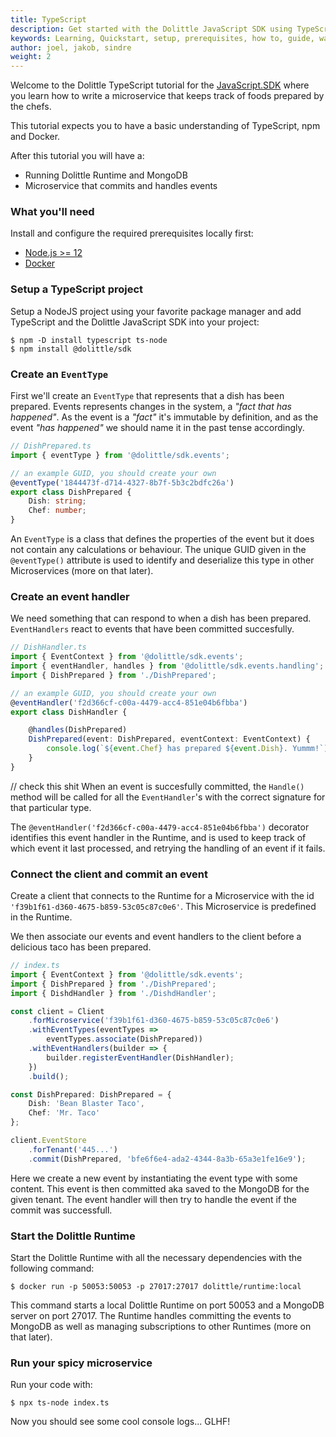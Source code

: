 ```yaml
---
title: TypeScript
description: Get started with the Dolittle JavaScript SDK using TypeScript
keywords: Learning, Quickstart, setup, prerequisites, how to, guide, walkthrough, typescript, javascript
author: joel, jakob, sindre
weight: 2
---
```


Welcome to the Dolittle TypeScript tutorial for the [JavaScript.SDK](https://github.com/dolittle/javaScript.SDK/) where you learn how to write a microservice that keeps track of foods prepared by the chefs.

This tutorial expects you to have a basic understanding of TypeScript, npm and Docker.

After this tutorial you will have a:

* Running Dolittle Runtime and MongoDB
* Microservice that commits and handles events

### What you'll need
Install and configure the required prerequisites locally first:

* [Node.js >= 12](https://nodejs.org/en/download/)
* [Docker](https://www.docker.com/products/docker-desktop)

### Setup a TypeScript project
Setup a NodeJS project using your favorite package manager and add TypeScript and the Dolittle JavaScript SDK into your project:

```shell
$ npm -D install typescript ts-node
$ npm install @dolittle/sdk
```

### Create an `EventType`
First we'll create an `EventType` that represents that a dish has been prepared. Events represents changes in the system, a _"fact that has happened"_. As the event is a _"fact"_ it's immutable by definition, and as the event _"has happened"_ we should name it in the past tense accordingly.

```typescript
// DishPrepared.ts
import { eventType } from '@dolittle/sdk.events';

// an example GUID, you should create your own
@eventType('1844473f-d714-4327-8b7f-5b3c2bdfc26a')
export class DishPrepared {
    Dish: string;
    Chef: number;
}
```

An `EventType` is a class that defines the properties of the event but it does not contain any calculations or behaviour. The unique GUID given in the `@eventType()` attribute is used to identify and deserialize this type in other Microservices (more on that later).

### Create an event handler
We need something that can respond to when a dish has been prepared. `EventHandlers` react to events that have been committed succesfully.

```typescript
// DishHandler.ts
import { EventContext } from '@dolittle/sdk.events';
import { eventHandler, handles } from '@dolittle/sdk.events.handling';
import { DishPrepared } from './DishPrepared';

// an example GUID, you should create your own
@eventHandler('f2d366cf-c00a-4479-acc4-851e04b6fbba')
export class DishHandler {

    @handles(DishPrepared)
    DishPrepared(event: DishPrepared, eventContext: EventContext) {
        console.log(`${event.Chef} has prepared ${event.Dish}. Yummm!`);
    }
}
```

// check this shit
When an event is succesfully committed, the `Handle()` method will be called for all the `EventHandler`'s with the correct signature for that particular type.

The `@eventHandler('f2d366cf-c00a-4479-acc4-851e04b6fbba')` decorator identifies this event handler in the Runtime, and is used to keep track of which event it last processed, and retrying the handling of an event if it fails.

### Connect the client and commit an event
Create a client that connects to the Runtime for a Microservice with the id `'f39b1f61-d360-4675-b859-53c05c87c0e6'`. This Microservice is predefined in the Runtime.

We then associate our events and event handlers to the client before a delicious taco has been prepared.

```typescript
// index.ts
import { EventContext } from '@dolittle/sdk.events';
import { DishPrepared } from './DishPrepared';
import { DishdHandler } from './DishdHandler';

const client = Client
    .forMicroservice('f39b1f61-d360-4675-b859-53c05c87c0e6')
    .withEventTypes(eventTypes =>
        eventTypes.associate(DishPrepared))
    .withEventHandlers(builder => {
        builder.registerEventHandler(DishHandler);
    })
    .build();

const DishPrepared: DishPrepared = {
    Dish: 'Bean Blaster Taco',
    Chef: 'Mr. Taco'
};

client.EventStore
    .forTenant('445...')
    .commit(DishPrepared, 'bfe6f6e4-ada2-4344-8a3b-65a3e1fe16e9');
```

Here we create a new event by instantiating the event type with some content. This event is then committed aka saved to the MongoDB for the given tenant. The event handler will then try to handle the event if the commit was successfull.

### Start the Dolittle Runtime
Start the Dolittle Runtime with all the necessary dependencies with the following command:

```shell
$ docker run -p 50053:50053 -p 27017:27017 dolittle/runtime:local
```

This command starts a local Dolittle Runtime on port 50053 and a MongoDB server on port 27017. The Runtime handles committing the events to MongoDB as well as managing subscriptions to other Runtimes (more on that later).

### Run your spicy microservice
Run your code with:

```shell
$ npx ts-node index.ts
```

Now you should see some cool console logs...
GLHF!
